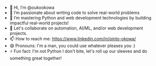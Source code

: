 - 👋 Hi, I’m @oukookowa
- 👀 I’m passionate about writing code to solve real-world problems
- 🌱 I’m mastering Python and web development technologies by building impactful real-world projects!
- 💞️ Let's collaborate on automation, AI/ML, and/or web development projects.
- 📫 How to reach me: https://www.linkedin.com/in/pinto-okowa/
- 😄 Pronouns: I'm a man, you could use whatever pleases you :)
- ⚡ Fun fact: I'm not Python I don't bite, let's roll up our sleeves and do something great together!

<!---
oukookowa/oukookowa is a ✨ special ✨ repository because its `README.md` (this file) appears on your GitHub profile.
You can click the Preview link to take a look at your changes.
--->
